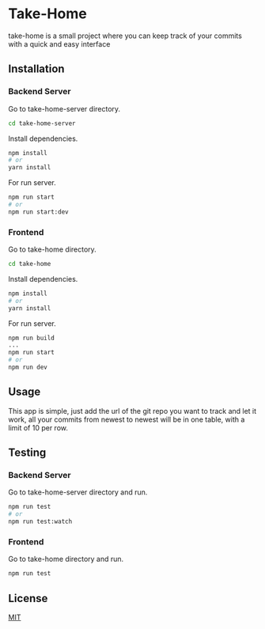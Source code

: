 # Take-Home

take-home is a small project where you can keep track of your commits with a quick and easy interface

## Installation
### Backend Server
Go to take-home-server directory.
```bash
cd take-home-server
```
Install dependencies.
```bash
npm install
# or 
yarn install
```
For run server.
```bash
npm run start
# or 
npm run start:dev
```
### Frontend
Go to take-home directory.
```bash
cd take-home
```
Install dependencies.
```bash
npm install
# or 
yarn install
```
For run server.
```bash
npm run build
...
npm run start
# or 
npm run dev
```

## Usage
This app is simple, just add the url of the git repo you want to track and let it work, all your commits from newest to newest will be in one table, with a limit of 10 per row.

## Testing
### Backend Server
Go to take-home-server directory and run.
```bash
npm run test
# or 
npm run test:watch
```
### Frontend
Go to take-home directory and run.
```bash
npm run test
```
## License

[MIT](https://choosealicense.com/licenses/mit/)
